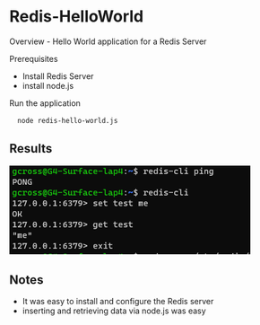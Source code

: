 # Redis-HelloWorld

Overview - Hello World application for a Redis Server

Prerequisites
- Install Redis Server
- install node.js

Run the application
```bash
  node redis-hello-world.js
```

## Results
![Results](Redis-results.png)

## Notes
- It was easy to install and configure the Redis server
- inserting and retrieving data via node.js was easy
